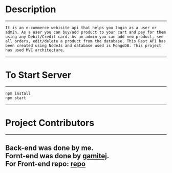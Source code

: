 # Description

---

    It is an e-commerce webisite api that helps you login as a user or admin. As a user you can buy/add product to your cart and pay for them using any Debit/Credit card. As an admin you can add new product, see all orders, edit/delete a product from the database. This Rest API has been created using NodeJs and database used is MongoDB. This project has used MVC architecture.

---

# To Start Server

---

    npm install
    npm start

---

# Project Contributors
---
Back-end was done by me.
</br>
Fornt-end was done by [gamitej].
</br>
For Front-end repo: [repo]
---

[gamitej]: https://github.com/gamitej
[repo]: https://github.com/gamitej/Ecommerce-MERN
